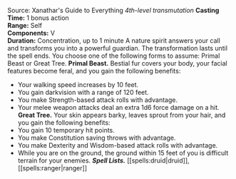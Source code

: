 Source: Xanathar's Guide to Everything
*4th-level transmutation*
**Casting Time:** 1 bonus action  
**Range:** Self  
**Components:** V  
**Duration:** Concentration, up to 1 minute
A nature spirit answers your call and transforms you into a powerful guardian. The transformation lasts until the spell ends. You choose one of the following forms to assume: Primal Beast or Great Tree.
**Primal Beast.** Bestial fur covers your body, your facial features become feral, and you gain the following benefits:
* Your walking speed increases by 10 feet.
* You gain darkvision with a range of 120 feet.
* You make Strength-based attack rolls with advantage.
* Your melee weapon attacks deal an extra 1d6 force damage on a hit.
**Great Tree.** Your skin appears barky, leaves sprout from your hair, and you gain the following benefits:
* You gain 10 temporary hit points.
* You make Constitution saving throws with advantage.
* You make Dexterity and Wisdom-based attack rolls with advantage.
* While you are on the ground, the ground within 15 feet of you is difficult terrain for your enemies.
***Spell Lists.*** [[spells:druid|druid]], [[spells:ranger|ranger]]